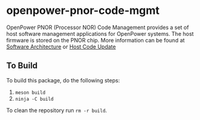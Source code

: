 # openpower-pnor-code-mgmt

OpenPower PNOR (Processor NOR) Code Management provides a set of host software
management applications for OpenPower systems. The host firmware is stored on
the PNOR chip. More information can be found at
[Software Architecture](https://github.com/openbmc/phosphor-dbus-interfaces/blob/master/yaml/xyz/openbmc_project/Software/README.md)
or
[Host Code Update](https://github.com/openbmc/docs/blob/master/code-update/host-code-update.md)

## To Build

To build this package, do the following steps:

1. `meson build`
2. `ninja -C build`

To clean the repository run `rm -r build`.
